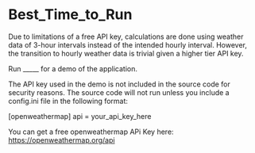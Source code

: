 # Best_Time_to_Run

Due to limitations of a free API key, calculations are done using weather data of 3-hour intervals instead of the intended hourly interval. 
However, the transition to hourly weather data is trivial given a higher tier API key.


Run _____ for a demo of the application.

The API key used in the demo is not included in the source code for security reasons.
The source code will not run unless you include a config.ini file in the following format:

[openweathermap]
api = your_api_key_here

You can get a free openweathermap APi Key here: https://openweathermap.org/api
